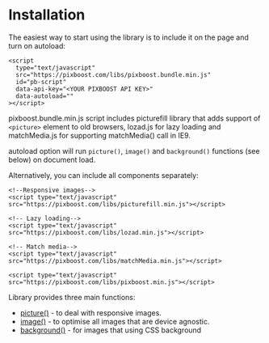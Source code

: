 # Installation

The easiest way to start using the library is to include it on the page and turn on autoload:

```markup
<script 
  type="text/javascript" 
  src="https://pixboost.com/libs/pixboost.bundle.min.js"
  id="pb-script"
  data-api-key="<YOUR PIXBOOST API KEY>"
  data-autoload=""
></script>
```

pixboost.bundle.min.js script includes picturefill library that adds support of `<picture>` element to old browsers, lozad.js for lazy loading and matchMedia.js for supporting matchMedia\(\) call in IE9.

autoload option will run `picture()`, `image()` and `background()` functions \(see below\) on document load.

Alternatively, you can include all components separately:

```markup
<!--Responsive images-->
<script type="text/javascript" src="https://pixboost.com/libs/picturefill.min.js"></script>

<!-- Lazy loading-->
<script type="text/javascript" src="https://pixboost.com/libs/lozad.min.js"></script>

<!-- Match media-->
<script type="text/javascript" src="https://pixboost.com/libs/matchMedia.min.js"></script>

<script type="text/javascript" src="https://pixboost.com/libs/pixboost.min.js"></script>
```

Library provides three main functions:

* [picture\(\)](responsive-images.md) - to deal with responsive images.
* [image\(\)](not-responsive-images.md) - to optimise all images that are device agnostic.
* [background\(\)](css-background-images.md) - for images that using CSS background

